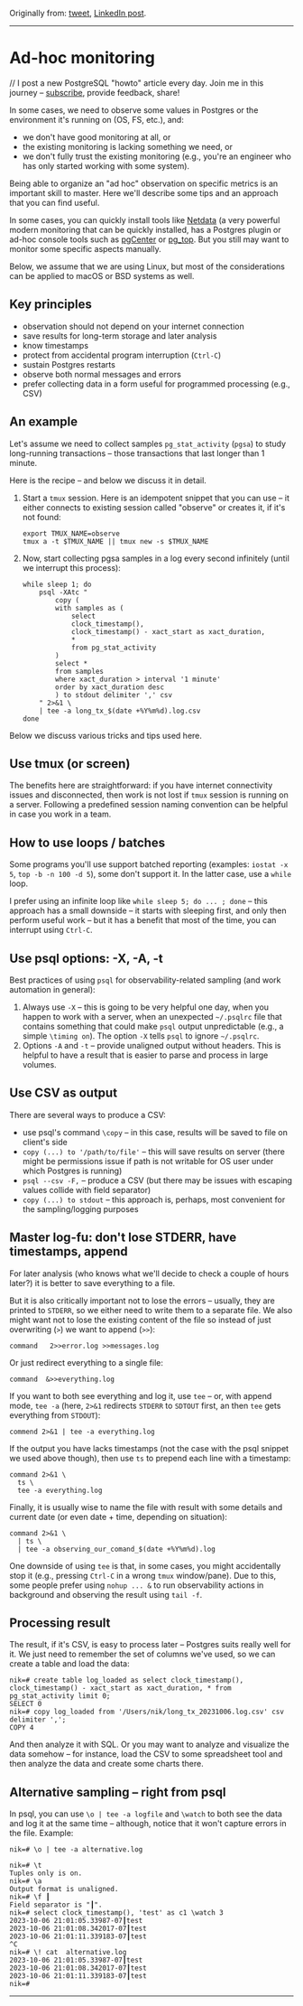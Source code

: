 Originally from: [tweet](https://twitter.com/samokhvalov/status/1710176204953919574), [LinkedIn post](...). 

---

# Ad-hoc monitoring

// I post a new PostgreSQL "howto" article every day. Join me in this journey – [subscribe](https://twitter.com/samokhvalov/), provide feedback, share!

In some cases, we need to observe some values in Postgres or the environment it's running on (OS, FS, etc.), and:
- we don't have good monitoring at all, or
- the existing monitoring is lacking something we need, or
- we don't fully trust the existing monitoring (e.g., you're an engineer who has only started working with some system).

Being able to organize an "ad hoc" observation on specific metrics is an important skill to master. Here we'll describe some tips and an approach that you can find useful.

In some cases, you can quickly install tools like [Netdata](https://netdata.cloud) (a very powerful modern monitoring that can be quickly installed, has a Postgres plugin or ad-hoc console tools such as [pgCenter](https://github.com/lesovsky/pgcenter) or [pg_top](https://pg_top.gitlab.io). But you still may want to monitor some specific aspects manually.

Below, we assume that we are using Linux, but most of the considerations can be applied to macOS or BSD systems as well.

## Key principles
- observation should not depend on your internet connection
- save results for long-term storage and later analysis
- know timestamps
- protect from accidental program interruption (`Ctrl-C`)
- sustain Postgres restarts
- observe both normal messages and errors
- prefer collecting data in a form useful for programmed processing (e.g., CSV) 

## An example
Let's assume we need to collect samples `pg_stat_activity` (`pgsa`) to study long-running transactions – those transactions that last longer than 1 minute.

Here is the recipe – and below we discuss it in detail.

1. Start a `tmux` session. Here is an idempotent snippet that you can use – it either connects to existing session called "observe" or creates it, if it's not found:
    ```shell
    export TMUX_NAME=observe
    tmux a -t $TMUX_NAME || tmux new -s $TMUX_NAME
    ```

2. Now, start collecting pgsa samples in a log every second infinitely (until we interrupt this process):
    ```shell
    while sleep 1; do
        psql -XAtc "
            copy (
            with samples as (
                select
                clock_timestamp(),
                clock_timestamp() - xact_start as xact_duration,
                * 
                from pg_stat_activity
            )
            select *
            from samples
            where xact_duration > interval '1 minute'
            order by xact_duration desc
            ) to stdout delimiter ',' csv
        " 2>&1 \
        | tee -a long_tx_$(date +%Y%m%d).log.csv
    done
    ```

Below we discuss various tricks and tips used here.

## Use tmux (or screen)
The benefits here are straightforward: if you have internet connectivity issues and disconnected, then work is not lost if `tmux` session is running on a server. Following a predefined session naming convention can be helpful in case you work in a team.

## How to use loops / batches
Some programs you'll use support batched reporting (examples: `iostat -x 5`, `top -b -n 100 -d 5`), some don't support it. In the latter case, use a `while` loop. 

I prefer using an infinite loop like `while sleep 5; do ... ; done` – this approach has a small downside – it starts with sleeping first, and only then perform useful work – but it has a benefit that most of the time, you can interrupt using `Ctrl-C`.

## Use psql options: -X, -A, -t

Best practices of using `psql` for observability-related sampling (and work automation in general):
1. Always use `-X` – this is going to be very helpful one day, when you happen to work with a server, when an unexpected `~/.psqlrc` file that contains something that could make `psql` output unpredictable (e.g., a simple `\timing on`). The option `-X` tells `psql` to ignore `~/.psqlrc`.
2. Options `-A` and `-t` – provide unaligned output without headers. This is helpful to have a result that is easier to parse and process in large volumes.

## Use CSV as output
There are several ways to produce a CSV:
- use psql's command `\copy`  – in this case, results will be saved to file on client's side
- `copy (...) to '/path/to/file'` – this will save results on server (there might be permissions issue if path is not writable for OS user under which Postgres is running)
- `psql --csv -F,` – produce a CSV (but there may be issues with escaping values collide with field separator)
- `copy (...) to stdout` – this approach is, perhaps, most convenient for the sampling/logging purposes

## Master log-fu: don't lose STDERR, have timestamps, append
For later analysis (who knows what we'll decide to check a couple of hours later?) it is better to save everything to a file.

But it is also critically important not to lose the errors – usually, they are printed to `STDERR`, so we either need to write them to a separate file. We also might want not to lose the existing content of the file so instead of just overwriting (`>`) we want to append (`>>`):
```shell
command   2>>error.log >>messages.log
```

Or just redirect everything to a single file:
```shell
command  &>>everything.log
```

If you want to both see everything and log it, use `tee` – or, with append mode, `tee -a` (here, `2>&1` redirects `STDERR` to `SDTOUT` first, an then `tee` gets everything from `STDOUT`):
```shell
commend 2>&1 | tee -a everything.log
```

If the output you have lacks timestamps (not the case with the psql snippet we used above though), then use `ts` to prepend each line with a timestamp:
```shell
command 2>&1 \
  ts \
  tee -a everything.log
```

Finally, it is usually wise to name the file with result with some details and current date (or even date + time, depending on situation):
```shell
command 2>&1 \
  | ts \
  | tee -a observing_our_comand_$(date +%Y%m%d).log
```

One downside of using `tee` is that, in some cases, you might accidentally stop it (e.g., pressing `Ctrl-C` in a wrong `tmux` window/pane). Due to this, some people prefer using `nohup ... &` to run observability actions in background and observing the result using `tail -f`.

## Processing result
The result, if it's CSV, is easy to process later – Postgres suits really well for it. We just need to remember the set of columns we've used, so we can create a table and load the data:
```
nik=# create table log_loaded as select clock_timestamp(), clock_timestamp() - xact_start as xact_duration, * from pg_stat_activity limit 0;
SELECT 0
nik=# copy log_loaded from '/Users/nik/long_tx_20231006.log.csv' csv delimiter ',';
COPY 4
```

And then analyze it with SQL. Or you may want to analyze and visualize the data somehow – for instance, load the CSV to some spreadsheet tool and then analyze the data and create some charts there.

## Alternative sampling – right from psql
In psql, you can use `\o | tee -a logfile` and `\watch` to both see the data and log it at the same time – although, notice that it won't capture errors in the file. Example:
```
nik=# \o | tee -a alternative.log

nik=# \t
Tuples only is on.
nik=# \a
Output format is unaligned.
nik=# \f ┃
Field separator is "┃".
nik=# select clock_timestamp(), 'test' as c1 \watch 3
2023-10-06 21:01:05.33987-07┃test
2023-10-06 21:01:08.342017-07┃test
2023-10-06 21:01:11.339183-07┃test
^C
nik=# \! cat  alternative.log
2023-10-06 21:01:05.33987-07┃test
2023-10-06 21:01:08.342017-07┃test
2023-10-06 21:01:11.339183-07┃test
nik=#
```

---